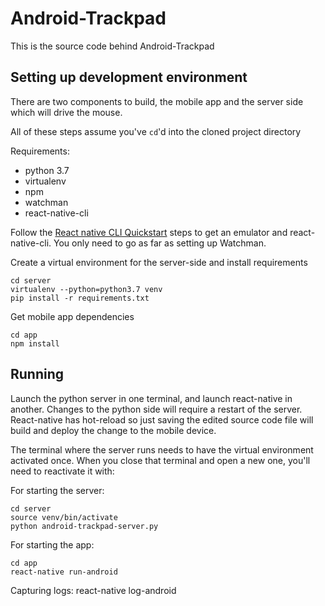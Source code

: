 # Android-Trackpad

This is the source code behind Android-Trackpad

## Setting up development environment

There are two components to build, the mobile app and the server side
which will drive the mouse.

All of these steps assume you've `cd`'d into the cloned project directory

Requirements:
  * python 3.7
  * virtualenv
  * npm
  * watchman
  * react-native-cli

Follow the [React native CLI Quickstart](http://facebook.github.io/react-native/docs/getting-started.html)
steps to get an emulator and react-native-cli. You only need to go as far
as setting up Watchman.

Create a virtual environment for the server-side and install requirements

    cd server
    virtualenv --python=python3.7 venv
    pip install -r requirements.txt

Get mobile app dependencies

    cd app
    npm install

## Running

Launch the python server in one terminal, and launch react-native in another.
Changes to the python side will require a restart of the server.
React-native has hot-reload so just saving the edited source code file will
build and deploy the change to the mobile device.

The terminal where the server runs needs to have the virtual environment
activated once. When you close that terminal and open a new one, you'll
need to reactivate it with:

For starting the server:

    cd server
    source venv/bin/activate
    python android-trackpad-server.py


For starting the app:

    cd app
    react-native run-android


Capturing logs:
    react-native log-android
